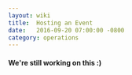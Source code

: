 ```yaml
---
layout: wiki
title:  Hosting an Event
date:   2016-09-20 07:00:00 -0800
category: operations
---
```


#### We're still working on this :)
